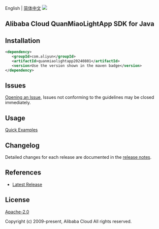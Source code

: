 English | [简体中文](README-CN.md)
![](https://aliyunsdk-pages.alicdn.com/icons/AlibabaCloud.svg)

## Alibaba Cloud QuanMiaoLightApp SDK for Java

## Installation

```xml
<dependency>
   <groupId>com.aliyun</groupId>
   <artifactId>quanmiaolightapp20240801</artifactId>
   <version>Use the version shown in the maven badge</version>
</dependency>
```

## Issues
[Opening an Issue](https://github.com/aliyun/alibabacloud-java-sdk/issues/new), Issues not conforming to the guidelines may be closed immediately.

## Usage
[Quick Examples](https://github.com/aliyun/alibabacloud-java-sdk/blob/master/docs/0-Examples-EN.md#quick-examples)

## Changelog
Detailed changes for each release are documented in the [release notes](./ChangeLog.txt).

## References
* [Latest Release](https://github.com/aliyun/alibabacloud-java-sdk/)

## License
[Apache-2.0](http://www.apache.org/licenses/LICENSE-2.0)

Copyright (c) 2009-present, Alibaba Cloud All rights reserved.